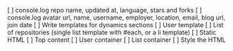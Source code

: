  [ ] console.log repo name, updated at, language, stars and forks
 [ ] console.log avatar url, name, username, employer, location, email, blog url, join date
 [ ] Write templates for dynamics sections
   [ ] User template
   [ ] List of repositories (single list template with #each, or a li template)
 [ ] Static HTML
   [ ] Top content
   [ ] User container
   [ ] List container
 [ ] Style the HTML
